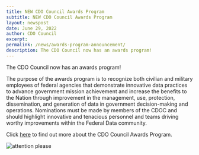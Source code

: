 ```yaml
---
title: NEW CDO Council Awards Program
subtitle: NEW CDO Council Awards Program
layout: newspost
date: June 29, 2022
author: CDO Council
excerpt: 
permalink: /news/awards-program-announcement/
description: The CDO Council now has an awards program!
---
```


The CDO Council now has an awards program!

The purpose of the awards program is to recognize both civilian and military employees of federal agencies that demonstrate innovative data practices to advance government mission achievement and increase the benefits to the Nation through improvement in the management, use, protection, dissemination, and generation of data in government decision-making and operations. Nominations must be made by members of the CDOC and should highlight innovative and tenacious personnel and teams driving worthy improvements within the Federal Data community.

Click <a href="{{ site.baseurl }}/assets/documents/Overview CDOC Awards Program.pdf">here</a> to find out more about the CDO Council Awards Program.

<img  alt="attention please"  src="{{ site.baseurl }}/assets/images/background/attention.png">

